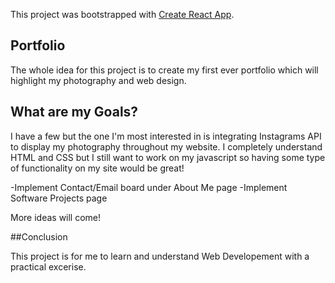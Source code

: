 This project was bootstrapped with [Create React App](https://github.com/facebook/create-react-app).

## Portfolio
The whole idea for this project is to create my first ever portfolio which will highlight my photography and web design.

## What are my Goals?
I have a few but the one I'm most interested in is integrating Instagrams API to display my photography throughout my website.
I completely understand HTML and CSS but I still want to work on my javascript so having some type of functionality on my site would be great!

  -Implement Contact/Email board under About Me page
  -Implement Software Projects page

More ideas will come!

##Conclusion

This project is for me to learn and understand Web Developement with a practical excerise. 
